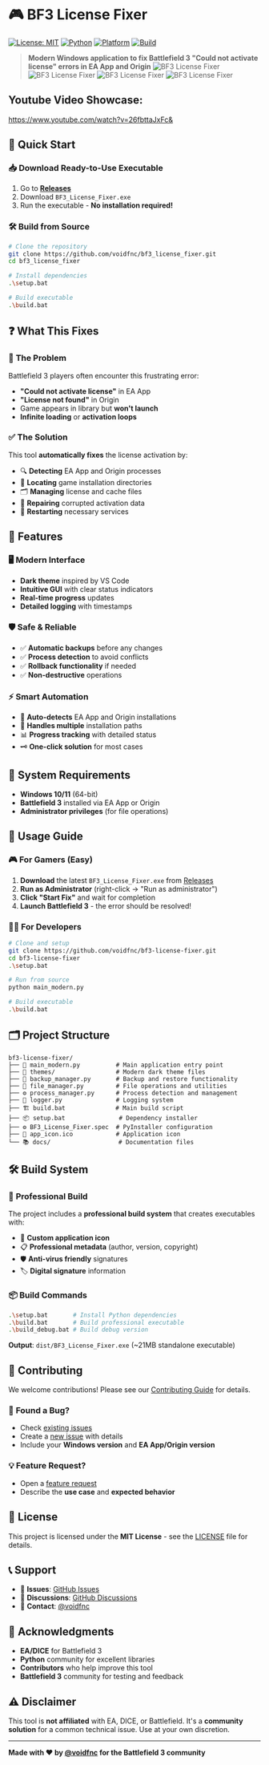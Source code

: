 # 🎮 BF3 License Fixer

[![License: MIT](https://img.shields.io/badge/License-MIT-yellow.svg)](https://opensource.org/licenses/MIT)
[![Python](https://img.shields.io/badge/Python-3.8+-blue.svg)](https://www.python.org/)
[![Platform](https://img.shields.io/badge/Platform-Windows-lightgrey.svg)](https://www.microsoft.com/windows)
[![Build](https://img.shields.io/badge/Build-Passing-green.svg)]()

> **Modern Windows application to fix Battlefield 3 "Could not activate license" errors in EA App and Origin**
![BF3 License Fixer](assets/image.png)
![BF3 License Fixer](assets/image2.png)
![BF3 License Fixer](assets/image3.png)
![BF3 License Fixer](assets/image4.png)

## Youtube Video Showcase:
https://www.youtube.com/watch?v=26fbttaJxFc&


## 🚀 **Quick Start**

### 📥 **Download Ready-to-Use Executable**
1. Go to [**Releases**](../../releases)
2. Download `BF3_License_Fixer.exe`
3. Run the executable - **No installation required!**

### 🛠️ **Build from Source**
```bash
# Clone the repository
git clone https://github.com/voidfnc/bf3_license_fixer.git
cd bf3_license_fixer

# Install dependencies
.\setup.bat

# Build executable
.\build.bat
```

## ❓ **What This Fixes**

### 🎯 **The Problem**
Battlefield 3 players often encounter this frustrating error:
- **"Could not activate license"** in EA App
- **"License not found"** in Origin
- Game appears in library but **won't launch**
- **Infinite loading** or **activation loops**

### ✅ **The Solution**
This tool **automatically fixes** the license activation by:
- 🔍 **Detecting** EA App and Origin processes
- 📁 **Locating** game installation directories
- 🗂️ **Managing** license and cache files
- 🔧 **Repairing** corrupted activation data
- 🔄 **Restarting** necessary services

## 🎨 **Features**

### 🖥️ **Modern Interface**
- **Dark theme** inspired by VS Code
- **Intuitive GUI** with clear status indicators  
- **Real-time progress** updates
- **Detailed logging** with timestamps

### 🛡️ **Safe & Reliable**
- ✅ **Automatic backups** before any changes
- ✅ **Process detection** to avoid conflicts
- ✅ **Rollback functionality** if needed
- ✅ **Non-destructive** operations

### ⚡ **Smart Automation**
- 🎯 **Auto-detects** EA App and Origin installations
- 🔄 **Handles multiple** installation paths
- 📊 **Progress tracking** with detailed status
- 🗝️ **One-click solution** for most cases

## 🔧 **System Requirements**

- **Windows 10/11** (64-bit)
- **Battlefield 3** installed via EA App or Origin
- **Administrator privileges** (for file operations)

## 📖 **Usage Guide**

### 🎮 **For Gamers (Easy)**
1. **Download** the latest `BF3_License_Fixer.exe` from [Releases](../../releases)
2. **Run as Administrator** (right-click → "Run as administrator")
3. **Click "Start Fix"** and wait for completion
4. **Launch Battlefield 3** - the error should be resolved!

### 👨‍💻 **For Developers**
```bash
# Clone and setup
git clone https://github.com/voidfnc/bf3-license-fixer.git
cd bf3-license-fixer
.\setup.bat

# Run from source
python main_modern.py

# Build executable
.\build.bat
```

## 🗂️ **Project Structure**
```
bf3-license-fixer/
├── 🎯 main_modern.py          # Main application entry point
├── 🎨 themes/                 # Modern dark theme files
├── 🔧 backup_manager.py       # Backup and restore functionality
├── 📁 file_manager.py         # File operations and utilities
├── ⚙️ process_manager.py      # Process detection and management
├── 📝 logger.py               # Logging system
├── 🏗️ build.bat              # Main build script
├── 📦 setup.bat               # Dependency installer
├── ⚙️ BF3_License_Fixer.spec  # PyInstaller configuration
├── 🎨 app_icon.ico            # Application icon
└── 📚 docs/                   # Documentation files
```

## 🛠️ **Build System**

### 🚀 **Professional Build**
The project includes a **professional build system** that creates executables with:
- 🎨 **Custom application icon**
- 📋 **Professional metadata** (author, version, copyright)
- 🛡️ **Anti-virus friendly** signatures
- 🏷️ **Digital signature** information

### 📦 **Build Commands**
```bash
.\setup.bat       # Install Python dependencies
.\build.bat       # Build professional executable
.\build_debug.bat # Build debug version
```

**Output**: `dist/BF3_License_Fixer.exe` (~21MB standalone executable)

## 🤝 **Contributing**

We welcome contributions! Please see our [Contributing Guide](CONTRIBUTING.md) for details.

### 🐛 **Found a Bug?**
- Check [existing issues](../../issues)
- Create a [new issue](../../issues/new) with details
- Include your **Windows version** and **EA App/Origin version**

### 💡 **Feature Request?**
- Open a [feature request](../../issues/new)
- Describe the **use case** and **expected behavior**

## 📝 **License**

This project is licensed under the **MIT License** - see the [LICENSE](LICENSE) file for details.

## 📞 **Support**

- 🐛 **Issues**: [GitHub Issues](../../issues)
- 💬 **Discussions**: [GitHub Discussions](../../discussions)  
- 📧 **Contact**: [@voidfnc](https://github.com/voidfnc)

## 🙏 **Acknowledgments**

- **EA/DICE** for Battlefield 3
- **Python** community for excellent libraries
- **Contributors** who help improve this tool
- **Battlefield 3** community for testing and feedback

## ⚠️ **Disclaimer**

This tool is **not affiliated** with EA, DICE, or Battlefield. It's a **community solution** for a common technical issue. Use at your own discretion.

---

**Made with ❤️ by [@voidfnc](https://github.com/voidfnc) for the Battlefield 3 community**
